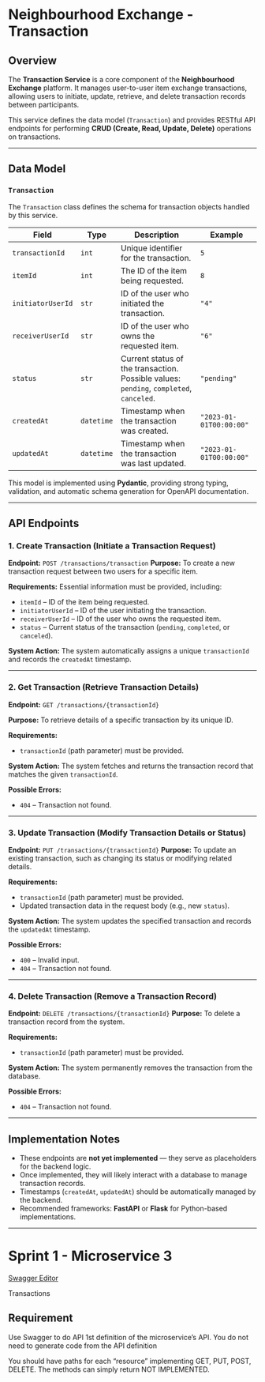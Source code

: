 
# Neighbourhood Exchange - Transaction 

## Overview

The **Transaction Service** is a core component of the **Neighbourhood Exchange** platform. It manages user-to-user item exchange transactions, allowing users to initiate, update, retrieve, and delete transaction records between participants.

This service defines the data model (`Transaction`) and provides RESTful API endpoints for performing **CRUD (Create, Read, Update, Delete)** operations on transactions.

---

## Data Model

### `Transaction`

The `Transaction` class defines the schema for transaction objects handled by this service.

| Field             | Type       | Description                                                                             | Example                 |
| ----------------- | ---------- | --------------------------------------------------------------------------------------- | ----------------------- |
| `transactionId`   | `int`      | Unique identifier for the transaction.                                                  | `5`                     |
| `itemId`          | `int`      | The ID of the item being requested.                                                     | `8`                     |
| `initiatorUserId` | `str`      | ID of the user who initiated the transaction.                                           | `"4"`                   |
| `receiverUserId`  | `str`      | ID of the user who owns the requested item.                                             | `"6"`                   |
| `status`          | `str`      | Current status of the transaction. Possible values: `pending`, `completed`, `canceled`. | `"pending"`             |
| `createdAt`       | `datetime` | Timestamp when the transaction was created.                                             | `"2023-01-01T00:00:00"` |
| `updatedAt`       | `datetime` | Timestamp when the transaction was last updated.                                        | `"2023-01-01T00:00:00"` |

This model is implemented using **Pydantic**, providing strong typing, validation, and automatic schema generation for OpenAPI documentation.

---

## API Endpoints

### 1. Create Transaction (Initiate a Transaction Request)

**Endpoint:** `POST /transactions/transaction`
**Purpose:** To create a new transaction request between two users for a specific item.

**Requirements:**
Essential information must be provided, including:

* `itemId` – ID of the item being requested.
* `initiatorUserId` – ID of the user initiating the transaction.
* `receiverUserId` – ID of the user who owns the requested item.
* `status` – Current status of the transaction (`pending`, `completed`, or `canceled`).

**System Action:**
The system automatically assigns a unique `transactionId` and records the `createdAt` timestamp.

---

### 2. Get Transaction (Retrieve Transaction Details)

**Endpoint:** `GET /transactions/{transactionId}`

**Purpose:** To retrieve details of a specific transaction by its unique ID.

**Requirements:**

* `transactionId` (path parameter) must be provided.

**System Action:**
The system fetches and returns the transaction record that matches the given `transactionId`.

**Possible Errors:**

* `404` – Transaction not found.

---

### 3. Update Transaction (Modify Transaction Details or Status)

**Endpoint:** `PUT /transactions/{transactionId}`
**Purpose:** To update an existing transaction, such as changing its status or modifying related details.

**Requirements:**

* `transactionId` (path parameter) must be provided.
* Updated transaction data in the request body (e.g., new `status`).

**System Action:**
The system updates the specified transaction and records the `updatedAt` timestamp.

**Possible Errors:**

* `400` – Invalid input.
* `404` – Transaction not found.

---

### 4. Delete Transaction (Remove a Transaction Record)

**Endpoint:** `DELETE /transactions/{transactionId}`
**Purpose:** To delete a transaction record from the system.

**Requirements:**

* `transactionId` (path parameter) must be provided.

**System Action:**
The system permanently removes the transaction from the database.

**Possible Errors:**

* `404` – Transaction not found.

---


## Implementation Notes

* These endpoints are **not yet implemented** — they serve as placeholders for the backend logic.
* Once implemented, they will likely interact with a database to manage transaction records.
* Timestamps (`createdAt`, `updatedAt`) should be automatically managed by the backend.
* Recommended frameworks: **FastAPI** or **Flask** for Python-based implementations.

---


# Sprint 1 - Microservice 3

[Swagger Editor](https://editor.swagger.io/)

Transactions

## Requirement

Use Swagger to do API 1st definition of the microservice’s API. You do not need to generate code from the API definition

You should have paths for each “resource” implementing GET, PUT, POST, DELETE. The methods can simply return NOT IMPLEMENTED.
